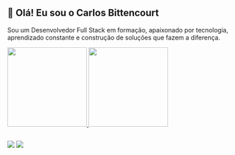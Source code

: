 ## 👋 Olá! Eu sou o Carlos Bittencourt
Sou um Desenvolvedor Full Stack em formação, apaixonado por tecnologia, aprendizado constante e construção de soluções que fazem a diferença.
<div>
  <a href="https://github.com/Carlos-Bittencourt">
  <img height="180em" src="https://github-readme-stats.vercel.app/api?username=Carlos-Bittencourt&theme=dracula&show_icons=true&hide_border=false&count_private=true">
  <img height="180em" src="https://github-readme-stats.vercel.app/api/top-langs/?username=Carlos-Bittencourt&theme=dracula&show_icons=true&hide_border=false&layout=compact">
</div>

##

<div> 
  <a href="https://www.instagram.com/carloshenrique_dev/" target="_blank"><img src="https://img.shields.io/badge/-Instagram-%23E4405F?style=for-the-badge&logo=instagram&logoColor=white" target="_blank"></a>
  <a href="https://www.linkedin.com/in/carlos-oliveira-535a801a1" target="_blank"><img src="https://img.shields.io/badge/-LinkedIn-%230077B5?style=for-the-badge&logo=linkedin&logoColor=white" target="_blank"></a> 
  
</div>
